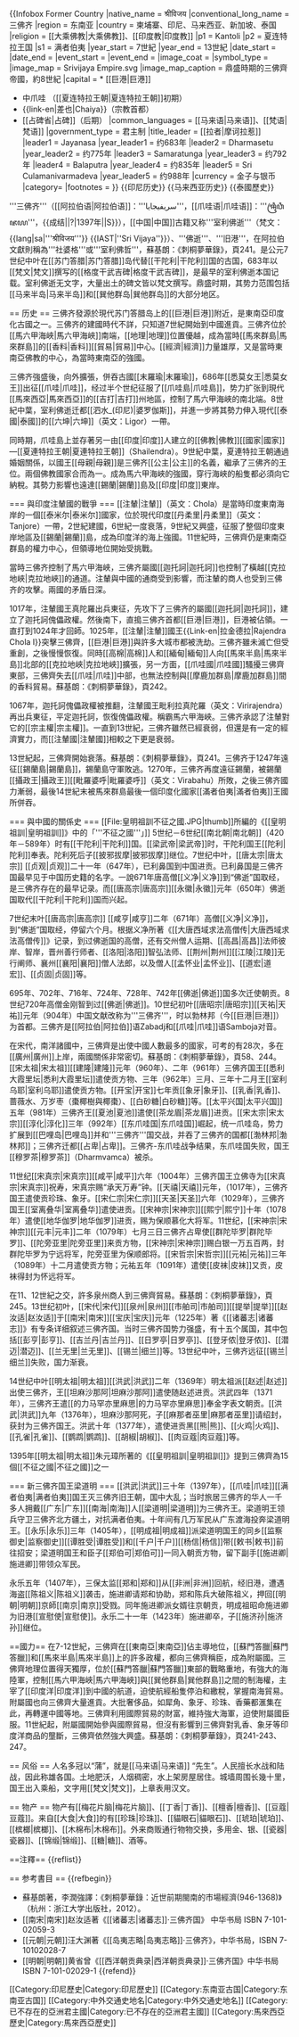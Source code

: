 {{Infobox Former Country
|native_name = श्रीविजय
|conventional_long_name = 三佛齐
|region = 东南亚
|country = 柬埔寨、印尼、马来西亚、新加坡、泰国
|religion = [[大乘佛教|大乘佛教]]、[[印度教|印度教]]
|p1 = Kantoli
|p2 = 夏连特拉王国
|s1 = 满者伯夷
|year_start = 7世紀
|year_end = 13世紀
|date_start =
|date_end =
|event_start = 
|event_end = 
|image_coat =
|symbol_type =
|image_map = Srivijaya Empire.svg
|image_map_caption = 鼎盛時期的三佛齊帝國，約8世紀
|capital = * [[巨港|巨港]] <br/>
* 中爪哇 （[[夏连特拉王朝|夏连特拉王朝]]初期）
* {{link-en|差也|Chaiya}}（宗教首都）
* [[占碑省|占碑]]（后期）
|common_languages = [[马来语|马来语]]、[[梵语|梵语]]
|government_type = 君主制
|title_leader = [[拉者|摩诃拉惹]]
|leader1 = Jayanasa
|year_leader1 = 约683年
|leader2 = Dharmasetu
|year_leader2 = 约775年
|leader3 = Samaratunga
|year_leader3 = 约792年
|leader4 = Balaputra
|year_leader4 = 约835年
|leader5 = Sri Culamanivarmadeva
|year_leader5 = 约988年
|currency = 金子与银币
|category=
|footnotes =
}}
{{印尼历史}}
{{马来西亚历史}}
{{泰國歷史}}

'''三佛齐'''（[[阿拉伯语|阿拉伯语]]：'''سريفيجايا'''，[[爪哇语|爪哇语]]：'''ꦯꦿꦶꦮꦶꦗꦪ'''，{{成结||?|1397年||S}}），[[中国|中国]]古籍又称'''室利佛逝'''（梵文：{{lang|sa|'''श्रीविजय'''}} {{IAST|''Sri Vijaya''}}）、'''佛逝'''、'''旧港'''，在阿拉伯文獻則稱為'''社婆格'''或'''室利佛哲'''，<ref>蘇基朗：《刺桐夢華錄》，頁241。</ref>是公元7世纪中叶在[[苏门答腊|苏门答腊]]岛代替[[干陀利|干陀利]]国的古国，683年以[[梵文|梵文]]撰写的[[格度干武吉碑|格度干武吉碑]]，是最早的室利佛逝本国记载。室利佛逝无文字，大量出土的碑文皆以梵文撰写。鼎盛时期，其势力范围包括[[马来半岛|马来半岛]]和[[巽他群岛|巽他群岛]]的大部分地区。

== 历史 ==
三佛齐發源於現代苏门答腊岛上的[[巨港|巨港]]附近，是東南亞印度化古國之一。三佛齐的建國時代不詳，只知道7世紀開始到中國進貢。三佛齐位於[[馬六甲海峽|馬六甲海峽]]南端，[[地理|地理]]位置優越，成為當時[[馬來群島|馬來群島]]的[[香料|香料]][[貿易|貿易]]中心。[[經濟|經濟]]力量雄厚，又是當時東南亞佛教的中心，為當時東南亞的強國。

三佛齐強盛後，向外擴張，併吞古國[[末羅瑜|末羅瑜]]，686年[[悉莫女王|悉莫女王]]出征[[爪哇|爪哇]]，经过半个世纪征服了[[爪哇島|爪哇島]]，势力扩张到現代[[馬來西亞|馬來西亞]]的[[吉打|吉打]]州地區，控制了馬六甲海峽的南北端。8世紀中葉，室利佛逝迁都[[泗水_(印尼)|婆罗伽斯]]，并進一步將其勢力伸入現代[[泰國|泰國]]的[[六坤|六坤]]（英文：Ligor）一帶。

同時期，爪哇島上並存著另一由[[印度|印度]]人建立的[[佛教|佛教]][[國家|國家]]—[[夏連特拉王朝|夏連特拉王朝]]（Shailendra）。9世紀中葉，夏連特拉王朝通過婚姻關係，以國王[[母親|母親]]是三佛齐[[公主|公主]]的名義，繼承了三佛齐的王位。兩個佛教國家合而為一。成為馬六甲海峽的強國，穿行海峽的船隻都必須向它納稅。其勢力影響也遠達[[錫蘭|錫蘭]]島及[[印度|印度]]東岸。

=== 與印度注輦國的戰爭 ===
[[注輦|注輦]]（英文：Chola）是當時印度東南海岸的一個[[泰米尔|泰米尔]]國家，位於現代印度[[丹柔里|丹柔里]]（英文：Tanjore）一帶，2世紀建國，6世紀一度衰落，9世紀又興盛，征服了整個印度東岸地區及[[錫蘭|錫蘭]]島，成為印度洋的海上強國。11世紀時，三佛齊仍是東南亞群島的權力中心，但領導地位開始受挑戰。

當時三佛齐控制了馬六甲海峽，三佛齐屬國[[迦托訶|迦托訶]]也控制了橫越[[克拉地峽|克拉地峽]]的通道。注輦與中國的通商受到影響，而注輦的商人也受到三佛齐的攻擊。兩國的矛盾日深。

1017年，注輦國王真陀羅出兵東征，先攻下了三佛齐的屬國[[迦托訶|迦托訶]]，建立了迦托訶傀儡政權。然後南下，直搗三佛齐首都[[巨港|巨港]]，巨港被佔領。一直打到1024年才回師。1025年，[[注輦|注輦]]國王{{Link-en|拉金德拉|Rajendra Chola I}}突擊三佛齊，[[巨港|巨港]]與許多大城市都被洗劫。三佛齐雖未滅亡但受重創，之後慢慢恢復。同時[[高棉|高棉]]人和[[緬甸|緬甸]]人向[[馬來半島|馬來半島]]北部的[[克拉地峽|克拉地峽]]擴張，另一方面，[[爪哇國|爪哇國]]騷擾三佛齊東部，三佛齊失去[[爪哇|爪哇]]中部，也無法控制與[[摩鹿加群島|摩鹿加群島]]間的香料貿易。<ref>蘇基朗：《刺桐夢華錄》，頁242。</ref>

1067年，迦托訶傀儡政權被推翻，注輦國王毗利拉真陀羅（英文：Virirajendra）再出兵東征，平定迦托訶，恢復傀儡政權。稱霸馬六甲海峽。三佛齐承認了注輦對它的[[宗主權|宗主權]]。一直到13世紀，三佛齐雖然已經衰弱，但還是有一定的經濟實力，而[[注輦國|注輦國]]相較之下更是衰弱。

13世紀起，三佛齊開始衰落。<ref>蘇基朗：《刺桐夢華錄》，頁241。</ref>三佛齐于1247年遠征[[錫蘭島|錫蘭島]]，錫蘭島守軍敗逃。1270年，三佛齐再度遠征錫蘭，被錫蘭[[攝政王|攝政王]][[毗羅婆呼|毗羅婆呼]]（英文：Virabahu）所敗，之後三佛齐國力漸弱，最後14世紀末被馬來群島最後一個印度化國家[[滿者伯夷|滿者伯夷]]王國所併吞。

=== 與中國的關係史 ===
[[File:皇明祖訓不征之國.JPG|thumb]]所編的《[[皇明祖訓|皇明祖訓]]》中的「'''不征之國'''」]]
5世纪－6世纪[[南北朝|南北朝]]（420年－589年）时有[[干陀利|干陀利]]国。[[梁武帝|梁武帝]]时，干陀利国王[[陀利|陀利]]奉表。陀利死后子[[披邪拔摩|披邪拔摩]]继位。7世纪中叶，[[唐太宗|唐太宗]] [[贞观|贞观]]二十一年（647年），已利鼻国到中国进贡。已利鼻国是三佛齐国最早见于中国历史籍的名字。一說671年唐高僧[[义净|义净]]到“佛逝”国取经，是三佛齐存在的最早记录。而[[唐高宗|唐高宗]][[永徽|永徽]]元年（650年）佛逝国取代[[干陀利|干陀利]]国而兴起。

7世纪末叶[[唐高宗|唐高宗]] [[咸亨|咸亨]]二年（671年）高僧[[义净|义净]]，到“佛逝”国取经，停留六个月。根据义净所著《[[大唐西域求法高僧传|大唐西域求法高僧传]]》记录，到过佛逝国的高僧，还有交州僧人运期、[[高昌|高昌]]法师彼岸、智岸，晋州善行师者、[[洛阳|洛阳]]智弘法师、[[荆州|荆州]][[江陵|江陵]]无行阐师、襄州[[襄阳|襄阳]]僧人法郎，以及僧人[[孟怀业|孟怀业]]、[[道宏|道宏]]、[[贞固|贞固]]等。

695年、702年、716年、724年、728年、742年[[佛逝|佛逝]]国多次迁使朝贡。8世纪720年高僧金刚智到过[[佛逝|佛逝]]。10世纪初叶[[唐昭宗|唐昭宗]][[天祐|天祐]]元年（904年）中国文献改称为'''三佛齐'''，时以勃林邦（今[[巨港|巨港]]）为首都。三佛齐是[[阿拉伯|阿拉伯]]语Zabadj和[[爪哇|爪哇]]语Samboja对音。

在宋代，南洋諸國中，三佛齊是出使中國人數最多的國家，可考的有28次，多在[[廣州|廣州]]上岸，兩國關係非常密切。<ref>蘇基朗：《刺桐夢華錄》，頁58、244。</ref>[[宋太祖|宋太祖]][[建隆|建隆]]元年（960年）、二年（961年）三佛齐国王[[悉利大霞里坛|悉利大霞里坛]]遣使贡方物、三年（962年）三月、三年十二月王[[室利乌耶|室利乌耶]]遣使贡方物。[[开宝|开宝]]七年贡[[象牙|象牙]]、[[乳香|乳香]]、蔷薇水、万岁枣（棗椰樹與椰棗）、[[白砂糖|白砂糖]]等。[[太平兴国|太平兴国]] 五年（981年）三佛齐王[[夏池|夏池]]遣使[[茶龙眉|茶龙眉]]进贡。[[宋太宗|宋太宗]][[淳化|淳化]]三年（992年）[[东爪哇国|东爪哇国]]崛起，统一爪哇岛，势力扩展到[[巴哩岛|巴哩岛]]并和'''三佛齐'''国交战，并吞了三佛齐的国都[[渤林邦|渤林邦]]；三佛齐迁都[[占卑|占卑]]。三佛齐-东爪哇战争结果，东爪哇国失败，国王[[穆罗茶|穆罗茶]]（Dharmvamca）被杀。

11世纪[[宋真宗|宋真宗]][[咸平|咸平]]六年（1004年）三佛齐国王立佛寺为[[宋真宗|宋真宗]]祝寿，宋真宗赐“承天万寿”钟。[[天禧|天禧]]元年，（1017年），三佛齐国王遣使贡珍珠、象牙。[[宋仁宗|宋仁宗]][[天圣|天圣]]六年（1029年），三佛齐国王[[室离叠华|室离叠华]]遣使进贡。[[宋神宗|宋神宗]][[熙宁|熙宁]]十年（1078年）遣使[[地华伽罗|地华伽罗]]进贡，赐为保顺慕化大将军。11世纪，[[宋神宗|宋神宗]][[元丰|元丰]]二年（1079年）七月三日三佛齐占卑使[[群陀毕罗|群陀毕罗]]、[[陀旁亚里|陀旁亚里]]来贡方物，[[宋神宗|宋神宗]]赐白银一万五百两，封群陀毕罗为宁远将军，陀旁亚里为保顺郎将。[[宋哲宗|宋哲宗]][[元祐|元祐]]三年（1089年）十二月遣使贡方物；元祐五年（1091年）遣使[[皮袜|皮袜]]又贡，皮袜得封为怀远将军。

在11、12世紀之交，許多泉州商人到三佛齊貿易。<ref>蘇基朗：《刺桐夢華錄》，頁245。</ref>13世纪初叶，[[宋代|宋代]][[泉州|泉州]][[市舶司|市舶司]][[提举|提举]][[赵汝适|赵汝适]]于[[南宋|南宋]][[宝庆|宝庆]]元年（1225年）著《[[诸蕃志|诸蕃志]]》有专条详细叙述三佛齐国。当时三佛齐国势力强盛，有十五个属国，其中包括[[彭亨|彭亨]]、[[吉兰丹|吉兰丹]]、[[日罗亭|日罗亭]]、[[登牙侬|登牙侬]]、[[潜迈|潜迈]]、[[兰无里|兰无里]]、[[锡兰|细兰]]等。13世纪中叶，三佛齐远征[[锡兰|细兰]]失败，国力渐衰。

14世纪中叶[[明太祖|明太祖]][[洪武|洪武]]二年（1369年）明太祖派[[赵述|赵述]]出使三佛齐，王[[坦麻沙那阿|坦麻沙那阿]]遣使随赵述进贡。洪武四年（1371年），三佛齐王遣[[的力马罕亦里麻思|的力马罕亦里麻思]]奉金字表文朝贡。[[洪武|洪武]]九年（1376年），坦麻沙那阿死，子[[麻那者巫里|麻那者巫里]]请绍封，获封为三佛齐国王。洪武十年（1377年），遣使进贡黑[[熊|熊]]、[[火鸡|火鸡]]、[[孔雀|孔雀]]、[[鹦鹉|鹦鹉]]、[[胡椒|胡椒]]、[[肉豆蔻|肉豆蔻]]等。

1395年[[明太祖|明太祖]]朱元璋所著的《[[皇明祖訓|皇明祖訓]]》提到三佛齊為15個[[不征之國|不征之國]]之一

=== 新三佛齐国王梁道明 ===
[[洪武|洪武]]三十年（1397年），[[爪哇|爪哇]][[满者伯夷|满者伯夷]]国王灭三佛齐旧王朝，国中大乱；当时旅居三佛齐的华人一千多人拥戴[[广东|广东]][[南海|南海]]人[[梁道明|梁道明]]为三佛齐王。梁道明王领兵守卫三佛齐北方疆土，对抗满者伯夷。十年间有几万军民从广东渡海投奔梁道明王。[[永乐|永乐]]三年（1405年），[[明成祖|明成祖]]派梁道明国王的同乡[[监察御史|监察御史]][[谭胜受|谭胜受]]和[[千户|千户]][[杨信|杨信]]带[[敕书|敕书]]前往招安；梁道明国王和臣子[[郑伯可|郑伯可]]一同入朝贡方物，留下副手[[施进卿|施进卿]]带领众军民。

永乐五年（1407年），三保太监[[郑和|郑和]]从[[非洲|非洲]]回航，经旧港，遭遇海盗[[陈祖义|陈祖义]]袭击，施进卿请郑和协助，郑和陈兵大破陈祖义，押回[[明朝|明朝]]京師[[南京|南京]]受戮。同年施进卿派女婿往京朝贡，明成祖昭命施进卿为旧港[[宣慰使|宣慰使]]。永乐二十一年（1423年）施进卿卒，子[[施济孙|施济孙]]继位。

==國力==
在7-12世紀，三佛齊在[[東南亞|東南亞]]佔主導地位，[[蘇門答臘|蘇門答臘]]和[[馬來半島|馬來半島]]上的許多政權，都向三佛齊稱臣，成為附屬國。三佛齊地理位置得天獨厚，位於[[蘇門答臘|蘇門答臘]]東部的戰略重地，有強大的海陸軍，控制[[馬六甲海峽|馬六甲海峽]]與[[巽他群島|巽他群島]]之間的制海權，主宰了[[印度洋|印度洋]]到中國的航道，迫使航經船隻停泊和繳稅，掌握南海貿易。附屬國也向三佛齊大量進貢。大批奢侈品，如犀角、象牙、珍珠、香藥都滙集在此，再轉運中國等地。三佛齊利用國際貿易的財富，維持強大海軍，迫使附屬國臣服。11世紀起，附屬國開始參與國際貿易，但沒有影響到三佛齊對乳香、象牙等印度洋商品的壟斷，三佛齊依然強大興盛。<ref>蘇基朗：《刺桐夢華錄》，頁241-243、247。</ref>

== 风俗 ==
人名多冠以“蒲”，就是[[马来语|马来语]] “先生”。人民擅长水战和陆战，因此称雄各国。土地肥沃，人烟稠密，水上架房屋居住。城墙周围长幾十里，国王出入乘船，文字用[[梵文|梵文]]，上章表用汉文。

== 物产 ==
物产有[[梅花片脑|梅花片脑]]、[[丁香|丁香]]、[[檀香|檀香]]、[[豆蔻|豆蔻]]。来自[[大食|大食]]的有[[珍珠|珍珠]]、[[貓眼石|貓眼石]]、[[琥珀|琥珀]]、[[槟榔|槟榔]]、[[木棉布|木棉布]]。外来商贩通行物物交换，多用金、银、[[瓷器|瓷器]]、[[锦缎|锦缎]]、[[糖|糖]]、酒等。

==注釋==
{{reflist}}

== 参考書目 ==
{{refbegin}}
* 蘇基朗著，李潤強譯：《刺桐夢華錄：近世前期閩南的市場經濟(946-1368)》（杭州：浙江大学出版社，2012）。
* [[南宋|南宋]]赵汝适著《[[诸蕃志|诸蕃志]]·三佛齐国》 中华书局 ISBN 7-101-02059-3 
* [[元朝|元朝]]汪大渊著《[[岛夷志略|岛夷志略]]·三佛齐》，中华书局，ISBN 7-10102028-7 
* [[明朝|明朝]]黄省曾《[[西洋朝贡典录|西洋朝贡典录]]·三佛齐国》中华书局 ISBN 7-101-02029-1
{{refend}}

[[Category:印尼歷史|Category:印尼歷史]]
[[Category:东南亚古国|Category:东南亚古国]]
[[Category:中外交通史地名|Category:中外交通史地名]]
[[Category:已不存在的亞洲君主國|Category:已不存在的亞洲君主國]]
[[Category:馬來西亞歷史|Category:馬來西亞歷史]]